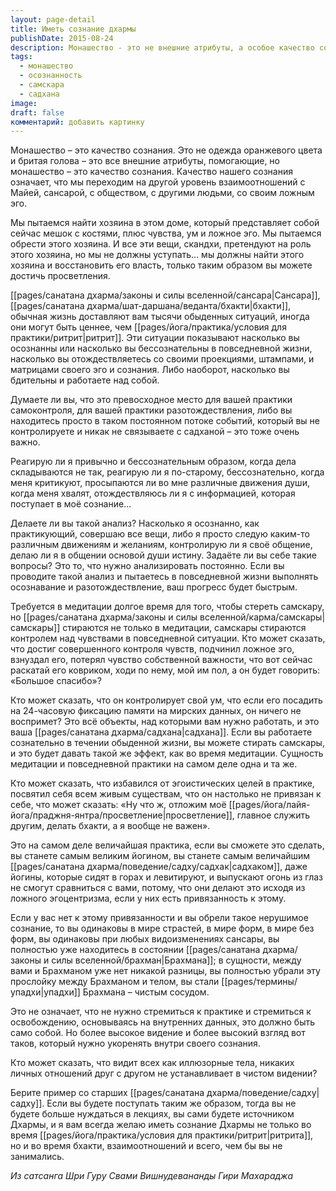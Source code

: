 ```yaml
---
layout: page-detail
title: Иметь сознание дхармы
publishDate: 2015-08-24
description: Монашество - это не внешние атрибуты, а особое качество сознания и глубокая осознанность. Истинный монах работает с эго, контролирует чувства, стирает самскары и действует бескорыстно ради других. Такой подход ведет к разотождествлению с ложным «я» и раскрытию тождества с Брахманом даже в повседневной жизни.
tags:
  - монашество
  - осознанность
  - самскара
  - садхана
image: 
draft: false
комментарий: добавить картинку
---
```

Монашество – это качество сознания. Это не одежда оранжевого цвета и бритая голова – это все внешние атрибуты, помогающие, но монашество – это качество сознания. Качество нашего сознания означает, что мы переходим на другой уровень взаимоотношений с Майей, сансарой, с обществом, с другими людьми, со своим ложным эго. 

Мы пытаемся найти хозяина в этом доме, который представляет собой сейчас мешок с костями, плюс чувства, ум и ложное эго. Мы пытаемся обрести этого хозяина. И все эти вещи, скандхи, претендуют на роль этого хозяина, но мы не должны уступать… мы должны найти этого хозяина и восстановить его власть, только таким образом вы можете достичь просветления.

[[pages/санатана дхарма/законы и силы вселенной/сансара|Сансара]], [[pages/санатана дхарма/шат-даршана/веданта/бхакти|бхакти]], обычная жизнь доставляют вам тысячи обыденных ситуаций, иногда они могут быть ценнее, чем [[pages/йога/практика/условия для практики/ритрит|ритрит]]. Эти ситуации показывают насколько вы осознанны или насколько вы бессознательны в повседневной жизни, насколько вы отождествляетесь со своими проекциями, штампами, и матрицами своего эго и сознания. Либо наоборот, насколько вы бдительны и работаете над собой.

Думаете ли вы, что это превосходное место для вашей практики самоконтроля, для вашей практики разотождествления, либо вы находитесь просто в таком постоянном потоке событий, который вы не контролируете и никак не связываете с садханой – это тоже очень важно. 

Реагирую ли я привычно и бессознательным образом, когда дела складываются не так, реагирую ли я по-старому, бессознательно, когда меня критикуют, просыпаются ли во мне различные движения души, когда меня хвалят, отождествляюсь ли я с информацией, которая поступает в моё сознание... 

Делаете ли вы такой анализ? Насколько я осознанно, как практикующий, совершаю все вещи, либо я просто следую каким-то различным движениям и желаниям, контролирую ли я своё общение, делаю ли я в общении основой души истину. Задаёте ли вы себе такие вопросы? Это то, что нужно анализировать постоянно. Если вы проводите такой анализ и пытаетесь в повседневной жизни выполнять осознавание и разотождествление, ваш прогресс будет быстрым. 

Требуется в медитации долгое время для того, чтобы стереть самскару, но [[pages/санатана дхарма/законы и силы вселенной/карма/самскары|самскары]] стираются не только в медитации, самскары стираются контролем над чувствами в повседневной ситуации. Кто может сказать, что достиг совершенного контроля чувств, подчинил ложное эго, взнуздал его, потерял чувство собственной важности, что вот сейчас раскатай его ковриком, ходи по нему, мой им пол, а он будет говорить: «Большое спасибо»?

Кто может сказать, что он контролирует свой ум, что если его посадить на 24-часовую фиксацию памяти на мирских данных, он ничего не воспримет? Это всё объекты, над которыми вам нужно работать, и это ваша [[pages/санатана дхарма/садхана|садхана]]. Если вы работаете сознательно в течении обыденной жизни, вы можете стирать самскары, и это будет давать такой же эффект, как во время медитации. Сущность медитации и повседневной практики на самом деле одна и та же. 

Кто может сказать, что избавился от эгоистических целей в практике, посвятил себя всем живым существам, что он настолько не привязан к себе, что может сказать: «Ну что ж, отложим моё [[pages/йога/лайя-йога/праджня-янтра/просветление|просветление]], главное служить другим, делать бхакти, а я вообще не важен». 

Это на самом деле величайшая практика, если вы сможете это сделать, вы станете самым великим йогином, вы станете самым величайшим [[pages/санатана дхарма/поведение/садху/садхак|садхаком]], даже йогины, которые сидят в горах и левитируют, и выпускают огонь из глаз не смогут сравниться с вами, потому, что они делают это исходя из ложного эгоцентризма, если у них есть привязанность к этому.

Если у вас нет к этому привязанности и вы обрели такое нерушимое сознание, то вы одинаковы в мире страстей, в мире форм, в мире без форм, вы одинаковы при любых видоизменениях сансары, вы полностью уже находитесь в состоянии [[pages/санатана дхарма/законы и силы вселенной/брахман|Брахмана]]; в сущности, между вами и Брахманом уже нет никакой разницы, вы полностью убрали эту прослойку между Брахманом и телом, вы стали [[pages/термины/упадхи|упадхи]] Брахмана – чистым сосудом.

Это не означает, что не нужно стремиться к практике и стремиться к освобождению, основываясь на внутренних данных, это должно быть само собой. Но более высокое видение и более высокий взгляд вот таков, который нужно укоренять внутри своего сознания. 

Кто может сказать, что видит всех как иллюзорные тела, никаких личных отношений друг с другом не устанавливает в чистом видении?

Берите пример со старших [[pages/санатана дхарма/поведение/садху|садху]]. Если вы будете поступать таким же образом, тогда вы не будете больше нуждаться в лекциях, вы сами будете источником Дхармы, и я вам всегда желаю иметь сознание Дхармы не только во время [[pages/йога/практика/условия для практики/ритрит|ритрита]], но и во время бхакти, взаимоотношений и всего, чем бы вы не занимались.

*Из сатсанга Шри Гуру Свами Вишнудевананды Гири Махараджа*

